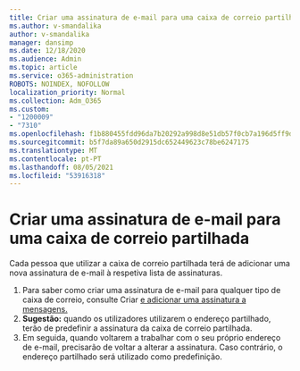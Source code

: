 ```yaml
---
title: Criar uma assinatura de e-mail para uma caixa de correio partilhada
ms.author: v-smandalika
author: v-smandalika
manager: dansimp
ms.date: 12/18/2020
ms.audience: Admin
ms.topic: article
ms.service: o365-administration
ROBOTS: NOINDEX, NOFOLLOW
localization_priority: Normal
ms.collection: Adm_O365
ms.custom:
- "1200009"
- "7310"
ms.openlocfilehash: f1b880455fdd96da7b20292a998d8e51db57f0cb7a196d5ff9dcb5ad2e484e25
ms.sourcegitcommit: b5f7da89a650d2915dc652449623c78be6247175
ms.translationtype: MT
ms.contentlocale: pt-PT
ms.lasthandoff: 08/05/2021
ms.locfileid: "53916318"
---
```

# <a name="create-an-email-signature-for-a-shared-mailbox"></a>Criar uma assinatura de e-mail para uma caixa de correio partilhada

Cada pessoa que utilizar a caixa de correio partilhada terá de adicionar uma nova assinatura de e-mail à respetiva lista de assinaturas.

1. Para saber como criar uma assinatura de e-mail para qualquer tipo de caixa de correio, consulte Criar [e adicionar uma assinatura a mensagens.](https://support.office.com/article/8ee5d4f4-68fd-464a-a1c1-0e1c80bb27f2)
2. **Sugestão:** quando os utilizadores utilizarem o endereço partilhado, terão de predefinir a assinatura da caixa de correio partilhada.
3. Em seguida, quando voltarem a trabalhar com o seu próprio endereço de e-mail, precisarão de voltar a alterar a assinatura. Caso contrário, o endereço partilhado será utilizado como predefinição.